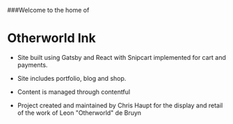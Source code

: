 ###Welcome to the home of
# Otherworld Ink

- Site built using Gatsby and React with Snipcart implemented for cart and payments.

- Site includes portfolio, blog and shop.

- Content is managed through contentful

- Project created and maintained by Chris Haupt for the display and retail of the work of Leon "Otherworld" de Bruyn
